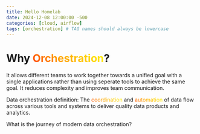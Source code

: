 ```yaml
---
title: Hello Homelab
date: 2024-12-08 12:00:00 -500
categories: [cloud, airflow]
tags: [orchestration] # TAG names should always be lowercase
---
```


# Why <span class="rainbow-text">Orchestration</span>?

It allows different teams to work together towards a unified goal with a single applications rather than using seperate tools to achieve the same goal. It reduces complexity and improves team communication. 

Data orchestration definition:
The <span class="rainbow-text">coordination</span> and <span class="rainbow-text">automation</span> of data flow across various tools and systems to deliver quality data products and analytics.

What is the journey of modern data orchestration?

<style>
img {
    box-shadow: 6px 6px 12px rgba(0, 0, 0, 0.6);
}

@keyframes rainbow {
  0% { background-position: 0% 50%; }
  50% { background-position: 100% 50%; }
  100% { background-position: 0% 50%; }
}

.rainbow-text {
  background: linear-gradient(45deg, red, orange, yellow, green, blue, indigo, violet);
  background-size: 400% 400%;
  -webkit-background-clip: text;
  color: transparent;
  animation: rainbow 6s ease infinite;
}
</style>

